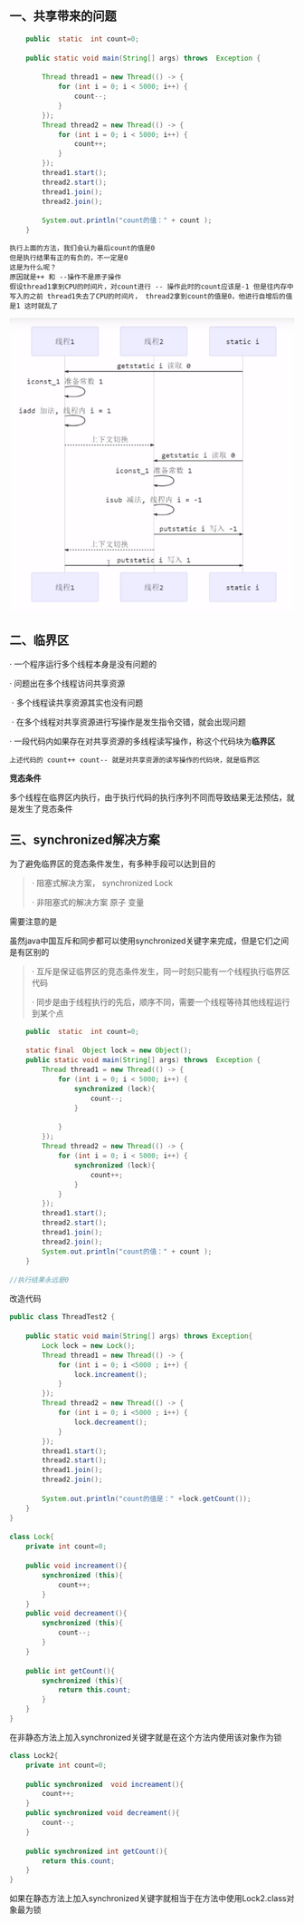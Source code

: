 ## 一、共享带来的问题

```java
    public  static  int count=0;

    public static void main(String[] args) throws  Exception {

        Thread thread1 = new Thread(() -> {
            for (int i = 0; i < 5000; i++) {
                count--;
            }
        });
        Thread thread2 = new Thread(() -> {
            for (int i = 0; i < 5000; i++) {
                count++;
            }
        });
        thread1.start();
        thread2.start();
        thread1.join();
        thread2.join();

        System.out.println("count的值：" + count );
    }
```

```
执行上面的方法，我们会认为最后count的值是0
但是执行结果有正的有负的，不一定是0
这是为什么呢？ 
原因就是++ 和 --操作不是原子操作 
假设thread1拿到CPU的时间片，对count进行 -- 操作此时的count应该是-1 但是往内存中写入的之前 thread1失去了CPU的时间片， thread2拿到count的值是0，他进行自增后的值是1 这时就乱了

```

![](./png/Snipaste_2021-03-24_19-41-37.png)

## 二、临界区

· 一个程序运行多个线程本身是没有问题的

· 问题出在多个线程访问共享资源

​	· 多个线程读共享资源其实也没有问题

​	· 在多个线程对共享资源进行写操作是发生指令交错，就会出现问题

· 一段代码内如果存在对共享资源的多线程读写操作，称这个代码块为**临界区**

```
上述代码的 count++ count-- 就是对共享资源的读写操作的代码块，就是临界区
```

**竞态条件**

​	多个线程在临界区内执行，由于执行代码的执行序列不同而导致结果无法预估，就是发生了竞态条件



## 三、synchronized解决方案

为了避免临界区的竞态条件发生，有多种手段可以达到目的

>· 阻塞式解决方案， synchronized Lock
>
>· 非阻塞式的解决方案 原子 变量

需要注意的是 

​	虽然java中国互斥和同步都可以使用synchronized关键字来完成，但是它们之间是有区别的

>· 互斥是保证临界区的竞态条件发生，同一时刻只能有一个线程执行临界区代码
>
>· 同步是由于线程执行的先后，顺序不同，需要一个线程等待其他线程运行到某个点

```java
    public  static  int count=0;

    static final  Object lock = new Object();
    public static void main(String[] args) throws  Exception {
        Thread thread1 = new Thread(() -> {
            for (int i = 0; i < 5000; i++) {
                synchronized (lock){
                    count--;
                }

            }
        });
        Thread thread2 = new Thread(() -> {
            for (int i = 0; i < 5000; i++) {
                synchronized (lock){
                    count++;
                }
            }
        });
        thread1.start();
        thread2.start();
        thread1.join();
        thread2.join();
        System.out.println("count的值：" + count );
    }

//执行结果永远是0
```

改造代码

```java
public class ThreadTest2 {

    public static void main(String[] args) throws Exception{
        Lock lock = new Lock();
        Thread thread1 = new Thread(() -> {
            for (int i = 0; i <5000 ; i++) {
                lock.increament();
            }
        });
        Thread thread2 = new Thread(() -> {
            for (int i = 0; i <5000 ; i++) {
                lock.decreament();
            }
        });
        thread1.start();
        thread2.start();
        thread1.join();
        thread2.join();

        System.out.println("count的值是：" +lock.getCount());
    }
}

class Lock{
    private int count=0;

    public void increament(){
        synchronized (this){
            count++;
        }
    }
    public void decreament(){
        synchronized (this){
            count--;
        }
    }

    public int getCount(){
        synchronized (this){
            return this.count;
        }
    }
}
```

在非静态方法上加入synchronized关键字就是在这个方法内使用该对象作为锁

```java
class Lock2{
    private int count=0;

    public synchronized  void increament(){
        count++;
    }
    public synchronized void decreament(){
        count--;
    }

    public synchronized int getCount(){
        return this.count;
    }
}
```

如果在静态方法上加入synchronized关键字就相当于在方法中使用Lock2.class对象最为锁